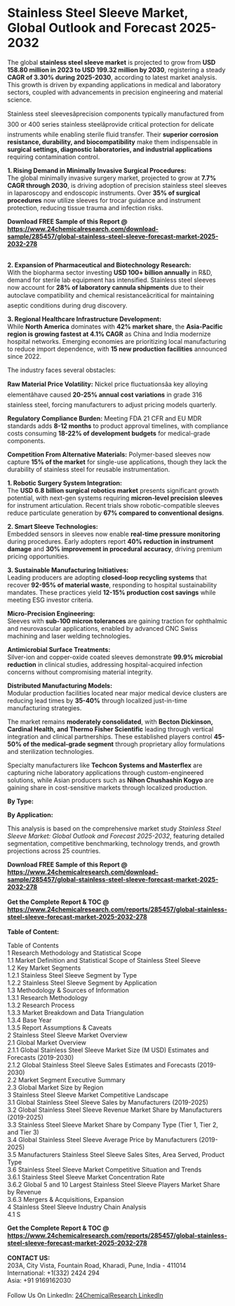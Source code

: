 <h1>Stainless Steel Sleeve Market, Global Outlook and Forecast 2025-2032</h1><p>The global <strong>stainless steel sleeve market</strong> is projected to grow from <strong>USD 158.80 million in 2023 to USD 199.32 million by 2030</strong>, registering a steady <strong>CAGR of 3.30% during 2025-2030</strong>, according to latest market analysis. This growth is driven by expanding applications in medical and laboratory sectors, coupled with advancements in precision engineering and material science.</p><p>Stainless steel sleevesâprecision components typically manufactured from 300 or 400 series stainless steelâprovide critical protection for delicate instruments while enabling sterile fluid transfer. Their <strong>superior corrosion resistance, durability, and biocompatibility</strong> make them indispensable in <strong>surgical settings, diagnostic laboratories, and industrial applications</strong> requiring contamination control.</p><p><strong>1. Rising Demand in Minimally Invasive Surgical Procedures:</strong><br>
The global minimally invasive surgery market, projected to grow at <strong>7.7% CAGR through 2030</strong>, is driving adoption of precision stainless steel sleeves in laparoscopy and endoscopic instruments. Over <strong>35% of surgical procedures</strong> now utilize sleeves for trocar guidance and instrument protection, reducing tissue trauma and infection risks.</p><div><b>Download FREE Sample of this Report @ 
            <a href="https://www.24chemicalresearch.com/download-sample/285457/global-stainless-steel-sleeve-forecast-market-2025-2032-278">
            https://www.24chemicalresearch.com/download-sample/285457/global-stainless-steel-sleeve-forecast-market-2025-2032-278</a></b></div><br><p><strong>2. Expansion of Pharmaceutical and Biotechnology Research:</strong><br>
With the biopharma sector investing <strong>USD 100+ billion annually</strong> in R&amp;D, demand for sterile lab equipment has intensified. Stainless steel sleeves now account for <strong>28% of laboratory cannula shipments</strong> due to their autoclave compatibility and chemical resistanceâcritical for maintaining aseptic conditions during drug discovery.</p><p><strong>3. Regional Healthcare Infrastructure Development:</strong><br>
While <strong>North America</strong> dominates with <strong>42% market share</strong>, the <strong>Asia-Pacific region is growing fastest at 4.1% CAGR</strong> as China and India modernize hospital networks. Emerging economies are prioritizing local manufacturing to reduce import dependence, with <strong>15 new production facilities</strong> announced since 2022.</p><p>The industry faces several obstacles:</p><p><strong>Raw Material Price Volatility:</strong> Nickel price fluctuationsâa key alloying elementâhave caused <strong>20-25% annual cost variations</strong> in grade 316 stainless steel, forcing manufacturers to adjust pricing models quarterly.</p><p><strong>Regulatory Compliance Burden:</strong> Meeting FDA 21 CFR and EU MDR standards adds <strong>8-12 months</strong> to product approval timelines, with compliance costs consuming <strong>18-22% of development budgets</strong> for medical-grade components.</p><p><strong>Competition From Alternative Materials:</strong> Polymer-based sleeves now capture <strong>15% of the market</strong> for single-use applications, though they lack the durability of stainless steel for reusable instrumentation.</p><p><strong>1. Robotic Surgery System Integration:</strong><br>
The <strong>USD 6.8 billion surgical robotics market</strong> presents significant growth potential, with next-gen systems requiring <strong>micron-level precision sleeves</strong> for instrument articulation. Recent trials show robotic-compatible sleeves reduce particulate generation by <strong>67% compared to conventional designs</strong>.</p><p><strong>2. Smart Sleeve Technologies:</strong><br>
Embedded sensors in sleeves now enable <strong>real-time pressure monitoring</strong> during procedures. Early adopters report <strong>40% reduction in instrument damage</strong> and <strong>30% improvement in procedural accuracy</strong>, driving premium pricing opportunities.</p><p><strong>3. Sustainable Manufacturing Initiatives:</strong><br>
Leading producers are adopting <strong>closed-loop recycling systems</strong> that recover <strong>92-95% of material waste</strong>, responding to hospital sustainability mandates. These practices yield <strong>12-15% production cost savings</strong> while meeting ESG investor criteria.</p><p><strong>Micro-Precision Engineering:</strong><br>
	Sleeves with <strong>sub-100 micron tolerances</strong> are gaining traction for ophthalmic and neurovascular applications, enabled by advanced CNC Swiss machining and laser welding technologies.</p><p><strong>Antimicrobial Surface Treatments:</strong><br>
	Silver-ion and copper-oxide coated sleeves demonstrate <strong>99.9% microbial reduction</strong> in clinical studies, addressing hospital-acquired infection concerns without compromising material integrity.</p><p><strong>Distributed Manufacturing Models:</strong><br>
	Modular production facilities located near major medical device clusters are reducing lead times by <strong>35-40%</strong> through localized just-in-time manufacturing strategies.</p><p>The market remains <strong>moderately consolidated</strong>, with <strong>Becton Dickinson, Cardinal Health, and Thermo Fisher Scientific</strong> leading through vertical integration and clinical partnerships. These established players control <strong>45-50% of the medical-grade segment</strong> through proprietary alloy formulations and sterilization technologies.</p><p>Specialty manufacturers like <strong>Techcon Systems and Masterflex</strong> are capturing niche laboratory applications through custom-engineered solutions, while Asian producers such as <strong>Nihon Chushashin Kogyo</strong> are gaining share in cost-sensitive markets through localized production.</p><p><strong>By Type:</strong></p><p><strong>By Application:</strong></p><p>This analysis is based on the comprehensive market study <em>Stainless Steel Sleeve Market: Global Outlook and Forecast 2025-2032</em>, featuring detailed segmentation, competitive benchmarking, technology trends, and growth projections across 25 countries.</p><div><b>Download FREE Sample of this Report @ 
            <a href="https://www.24chemicalresearch.com/download-sample/285457/global-stainless-steel-sleeve-forecast-market-2025-2032-278">
            https://www.24chemicalresearch.com/download-sample/285457/global-stainless-steel-sleeve-forecast-market-2025-2032-278</a></b></div><br><div><b>Get the Complete Report & TOC @ 
            <a href="https://www.24chemicalresearch.com/reports/285457/global-stainless-steel-sleeve-forecast-market-2025-2032-278">
            https://www.24chemicalresearch.com/reports/285457/global-stainless-steel-sleeve-forecast-market-2025-2032-278</a></b></div><br>
            <b>Table of Content:</b><p>Table of Contents<br />
1 Research Methodology and Statistical Scope<br />
1.1 Market Definition and Statistical Scope of Stainless Steel Sleeve<br />
1.2 Key Market Segments<br />
1.2.1 Stainless Steel Sleeve Segment by Type<br />
1.2.2 Stainless Steel Sleeve Segment by Application<br />
1.3 Methodology & Sources of Information<br />
1.3.1 Research Methodology<br />
1.3.2 Research Process<br />
1.3.3 Market Breakdown and Data Triangulation<br />
1.3.4 Base Year<br />
1.3.5 Report Assumptions & Caveats<br />
2 Stainless Steel Sleeve Market Overview<br />
2.1 Global Market Overview<br />
2.1.1 Global Stainless Steel Sleeve Market Size (M USD) Estimates and Forecasts (2019-2030)<br />
2.1.2 Global Stainless Steel Sleeve Sales Estimates and Forecasts (2019-2030)<br />
2.2 Market Segment Executive Summary<br />
2.3 Global Market Size by Region<br />
3 Stainless Steel Sleeve Market Competitive Landscape<br />
3.1 Global Stainless Steel Sleeve Sales by Manufacturers (2019-2025)<br />
3.2 Global Stainless Steel Sleeve Revenue Market Share by Manufacturers (2019-2025)<br />
3.3 Stainless Steel Sleeve Market Share by Company Type (Tier 1, Tier 2, and Tier 3)<br />
3.4 Global Stainless Steel Sleeve Average Price by Manufacturers (2019-2025)<br />
3.5 Manufacturers Stainless Steel Sleeve Sales Sites, Area Served, Product Type<br />
3.6 Stainless Steel Sleeve Market Competitive Situation and Trends<br />
3.6.1 Stainless Steel Sleeve Market Concentration Rate<br />
3.6.2 Global 5 and 10 Largest Stainless Steel Sleeve Players Market Share by Revenue<br />
3.6.3 Mergers & Acquisitions, Expansion<br />
4 Stainless Steel Sleeve Industry Chain Analysis<br />
4.1 S</p><div><b>Get the Complete Report & TOC @ 
            <a href="https://www.24chemicalresearch.com/reports/285457/global-stainless-steel-sleeve-forecast-market-2025-2032-278">
            https://www.24chemicalresearch.com/reports/285457/global-stainless-steel-sleeve-forecast-market-2025-2032-278</a></b></div><br><b>CONTACT US:</b><br>
            203A, City Vista, Fountain Road, Kharadi, Pune, India - 411014<br>
            International: +1(332) 2424 294<br>
            Asia: +91 9169162030 <br><br>
            Follow Us On LinkedIn: <a href="https://www.linkedin.com/company/24chemicalresearch/">24ChemicalResearch LinkedIn</a>